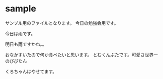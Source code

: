 # sample
サンプル用のファイルとなります。
今日の勉強会用です。

今日は雨です。

明日も雨ですかね。。


おなかすいたので何か食べたいと思います。
とむくんぶたです。可愛さ世界一のびびたん

くろちゃんはやせてます。
